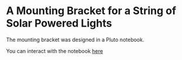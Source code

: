 # A Mounting Bracket for a String of Solar Powered Lights

The mounting bracket was designed in a Pluto notebook.

You can interact with the notebook
[here](https://binder.plutojl.org/v0.14.7/open?url=https%253A%252F%252Fraw.githubusercontent.com%252FMarkNahabedian%252FDesignWithSVG%252Fmaster%252Fsolar_lights_bracket%252Fbracket.jl)


